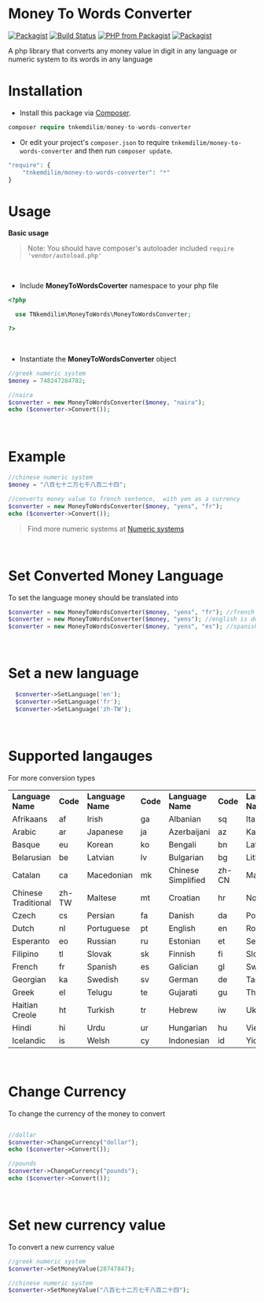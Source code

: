 # Money To Words Converter

[![Packagist](https://img.shields.io/packagist/dt/tnkemdilim/money-to-words-converter.svg)](https://packagist.org/packages/tnkemdilim/money-to-words-converter)
[![Build Status](https://travis-ci.org/TNkemdilim/Money-To-Words-Converter.svg?branch=master)](https://travis-ci.org/TNkemdilim/Money-To-Words-Converter)
[![PHP from Packagist](https://img.shields.io/packagist/php-v/tnkemdilim/money-to-words-converter.svg)](https://packagist.org/packages/tnkemdilim/money-to-words-converter)
[![Packagist](https://img.shields.io/packagist/v/tnkemdilim/money-to-words-converter.svg)](https://packagist.org/packages/tnkemdilim/money-to-words-converter)

A php library that converts any money value in digit in any language or numeric system to its words in any language

# Installation

- Install this package via [Composer](https://getcomposer.org).

```php
composer require tnkemdilim/money-to-words-converter
```

- Or edit your project's `composer.json` to require `tnkemdilim/money-to-words-converter` and then run `composer update`.

```php
"require": {
    "tnkemdilim/money-to-words-converter": "*"
}
```

# Usage

**Basic usage**

> Note: You should have composer's autoloader included `require 'vendor/autoload.php'`

<br>

- Include **MoneyToWordsCoverter** namespace to your php file

```php
<?php

  use TNkemdilim\MoneyToWords\MoneyToWordsConverter;

?>
```

<br>

- Instantiate the **MoneyToWordsConverter** object

```php
//greek numeric system
$money = 748247284782;

//naira
$converter = new MoneyToWordsConverter($money, "naira");
echo ($converter->Convert());

```

<br>

# Example

```php
//chinese numeric system
$money = "八百七十二万七千八百二十四";

//converts money value to french sentence,  with yen as a currency
$converter = new MoneyToWordsConverter($money, "yens", "fr");
echo ($converter->Convert());

```

> Find more numeric systems at [Numeric systems](https://en.wikipedia.org/wiki/List_of_numeral_systems)

<br>

# Set Converted Money Language

To set the language money should be translated into

```php
$converter = new MoneyToWordsConverter($money, "yens", "fr"); //french
$converter = new MoneyToWordsConverter($money, "yens"); //english is default
$converter = new MoneyToWordsConverter($money, "yens", "es"); //spanish
```

<br>

# Set a new language

```php
  $converter->SetLanguage('en');
  $converter->SetLanguage('fr');
  $converter->SetLanguage('zh-TW');
```

<br>

# Supported langauges

For more conversion types

<table>
  <tbody>
    <tr style="font-weight:bold">
      <td>Language Name</td>
      <td>Code</td>
      <td>Language Name</td>
      <td>Code</td>
      <td>Language Name</td>
      <td>Code</td>
      <td>Language Name</td>
      <td>Code</td>
    </tr>
    <tr>
      <td>Afrikaans</td>
      <td>af</td>
      <td>Irish</td>
      <td>ga</td>
      <td>Albanian</td>
      <td>sq</td>
      <td>Italian</td>
      <td>it</td>
    </tr>
    <tr>
      <td>Arabic</td>
      <td>ar</td>
      <td>Japanese</td>
      <td>ja</td>
      <td>Azerbaijani</td>
      <td>az</td>
      <td>Kannada</td>
      <td>kn</td>
    </tr>
    <tr>
      <td>Basque</td>
      <td>eu</td>
      <td>Korean</td>
      <td>ko</td>
      <td>Bengali</td>
      <td>bn</td>
      <td>Latin</td>
      <td>la</td>
    </tr>
    <tr>
      <td>Belarusian</td>
      <td>be</td>
      <td>Latvian</td>
      <td>lv</td>
      <td>Bulgarian</td>
      <td>bg</td>
      <td>Lithuanian</td>
      <td>lt</td>
    </tr>
    <tr>
      <td>Catalan</td>
      <td>ca</td>
      <td>Macedonian</td>
      <td>mk</td>
      <td>Chinese Simplified</td>
      <td>zh-CN</td>
      <td>Malay</td>
      <td>ms</td>
    </tr>
    <tr>
      <td>Chinese Traditional</td>
      <td>zh-TW</td>
      <td>Maltese</td>
      <td>mt</td>
      <td>Croatian</td>
      <td>hr</td>
      <td>Norwegian</td>
      <td>no</td>
    </tr>
      <tr>
      <td>Czech</td>
      <td>cs</td>
      <td>Persian</td>
      <td>fa</td>
      <td>Danish</td>
      <td>da</td>
      <td>Polish</td>
      <td>pl</td>
    </tr>
    <tr>
      <td>Dutch</td>
      <td>nl</td>
      <td>Portuguese</td>
      <td>pt</td>
      <td>English</td>
      <td>en</td>
      <td>Romanian</td>
      <td>ro</td>
    </tr>
    <tr>
      <td>Esperanto</td>
      <td>eo</td>
      <td>Russian</td>
      <td>ru</td>
      <td>Estonian</td>
      <td>et</td>
      <td>Serbian</td>
      <td>sr</td>
    </tr>
    <tr>
      <td>Filipino</td>
      <td>tl</td>
      <td>Slovak</td>
      <td>sk</td>
      <td>Finnish</td>
      <td>fi</td>
      <td>Slovenian</td>
      <td>sl</td>
    </tr>
    <tr>
      <td>French</td>
      <td>fr</td>
      <td>Spanish</td>
      <td>es</td>
      <td>Galician</td>
      <td>gl</td>
      <td>Swahili</td>
      <td>sw</td>
    </tr>
    <tr>
      <td>Georgian</td>
      <td>ka</td>
      <td>Swedish</td>
      <td>sv</td>
      <td>German</td>
      <td>de</td>
      <td>Tamil</td>
      <td>ta</td>
    </tr>
    <tr>
      <td>Greek</td>
      <td>el</td>
      <td>Telugu</td>
      <td>te</td>
      <td>Gujarati</td>
      <td>gu</td>
      <td>Thai</td>
      <td>th</td>
    </tr>
    <tr>
      <td>Haitian Creole</td>
      <td>ht</td>
      <td>Turkish</td>
      <td>tr</td>
      <td>Hebrew</td>
      <td>iw</td>
      <td>Ukrainian</td>
      <td>uk</td>
    </tr>
    <tr>
      <td>Hindi</td>
      <td>hi</td>
      <td>Urdu</td>
      <td>ur</td>
      <td>Hungarian</td>
      <td>hu</td>
      <td>Vietnamese</td>
      <td>vi</td>
    </tr>
    <tr>
      <td>Icelandic</td>
      <td>is</td>
      <td>Welsh</td>
      <td>cy</td>
      <td>Indonesian</td>
      <td>id</td>
      <td>Yiddish</td>
      <td>yi</td>
    </tr>
  </tbody>
</table>

<br>

# Change Currency

To change the currency of the money to convert

```php

//dollar
$converter->ChangeCurrency("dollar");
echo ($converter->Convert());

//pounds
$converter->ChangeCurrency("pounds");
echo ($converter->Convert());

```

<br>

# Set new currency value

To convert a new currency value

```php
//greek numeric system
$converter->SetMoneyValue(28747847);

//chinese numeric system
$converter->SetMoneyValue("八百七十二万七千八百二十四");
```
